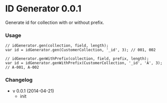 # ID Generator 0.0.1
Generate id for collection with or without prefix.

### Usage
    // idGenerator.gen(collection, field, length);
    var id = idGenerator.gen(CustomerCollection, '_id', 3); // 001, 002
    
    // idGenerator.genWithPrefix(collection, field, prefix, length);
    var id = idGenerator.genWithPrefix(CustomerCollection, '_id', 'A', 3); // A-001, A-002

### Changelog
- v 0.0.1 (2014-04-21)
    - init

